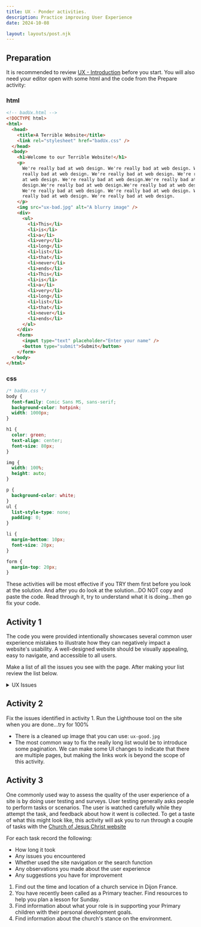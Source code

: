 ```yaml
---
title: UX - Ponder activities.
description: Practice improving User Experience
date: 2024-10-08

layout: layouts/post.njk
---
```


## Preparation

It is recommended to review [UX - Introduction](../prepare1) before you start. You will also need your editor open with some html and the code from the Prepare activity:

### html

```html
<!-- badUx.html -->
<!DOCTYPE html>
<html>
  <head>
    <title>A Terrible Website</title>
    <link rel="stylesheet" href="badUx.css" />
  </head>
  <body>
    <h1>Welcome to our Terrible Website!</h1>
    <p>
      We're really bad at web design. We're really bad at web design. We're
      really bad at web design. We're really bad at web design. We're really bad
      at web design. We're really bad at web design.We're really bad at web
      design.We're really bad at web design.We're really bad at web design.
      We're really bad at web design. We're really bad at web design. We're
      really bad at web design. We're really bad at web design.
    </p>
    <img src="ux-bad.jpg" alt="A blurry image" />
    <div>
      <ul>
        <li>This</li>
        <li>is</li>
        <li>a</li>
        <li>very</li>
        <li>long</li>
        <li>list</li>
        <li>that</li>
        <li>never</li>
        <li>ends</li>
        <li>This</li>
        <li>is</li>
        <li>a</li>
        <li>very</li>
        <li>long</li>
        <li>list</li>
        <li>that</li>
        <li>never</li>
        <li>ends</li>
      </ul>
    </div>
    <form>
      <input type="text" placeholder="Enter your name" />
      <button type="submit">Submit</button>
    </form>
  </body>
</html>

```

### css

```css
/* badUx.css */
body {
  font-family: Comic Sans MS, sans-serif;
  background-color: hotpink;
  width: 1000px;
}

h1 {
  color: green;
  text-align: center;
  font-size: 80px;
}

img {
  width: 100%;
  height: auto;
}

p {
  background-color: white;
}
ul {
  list-style-type: none;
  padding: 0;
}

li {
  margin-bottom: 10px;
  font-size: 20px;
}

form {
  margin-top: 20px;
}

```

These activities will be most effective if you TRY them first before you look at the solution. And after you do look at the solution...DO NOT copy and paste the code. Read through it, try to understand what it is doing...then go fix your code.

## Activity 1

The code you were provided intentionally showcases several common user experience mistakes to illustrate how they can negatively impact a website's usability. A well-designed website should be visually appealing, easy to navigate, and accessible to all users.

Make a list of all the issues you see with the page. After making your list review the list below.

<details>
<summary>UX Issues</summary>

- Overly large heading: The large h1 element can be overwhelming and difficult to read.
- Poor color choices: The combination of hot pink background and green text creates a visually jarring experience.
- Overall text readability: Text size is small, measure (length of a line of text) is too long, and Comic Sans. 🤦‍♂️
- Lack of Whitespace: Text is pressed up close to the hard edges of the color changes.
- Not responsive: The layout only works for one screen width
- Blurred image: The blurred image provides no value and can be distracting. It is also very large leading to the user potentially missing the content below the image
- Image size: the image is overly large causing loading to be slow.
- Long list: The excessively long list without any structure or pagination is difficult to navigate.
- No clear call to action: The form doesn't have a clear label or explanation of its purpose.
- Lack of accessibility: The website doesn't consider accessibility features like alt text for images, proper heading structure, or language settings.

</details>

## Activity 2

Fix the issues identified in activity 1. Run the Lighthouse tool on the site when you are done...try for 100%

- There is a cleaned up image that you can use: `ux-good.jpg`
- The most common way to fix the really long list would be to introduce some pagination. We can make some UI changes to indicate that there are multiple pages, but making the links work is beyond the scope of this activity.

## Activity 3

One commonly used way to assess the quality of the user experience of a site is by doing user testing and surveys. User testing generally asks people to perform tasks or scenarios. The user is watched carefully while they attempt the task, and feedback about how it went is collected. To get a taste of what this might look like, this activity will ask you to run through a couple of tasks with the [Church of Jesus Christ website](https://www.churchofjesuschrist.org/?lang=eng)

For each task record the following:

- How long it took
- Any issues you encountered
- Whether used the site navigation or the search function
- Any observations you made about the user experience
- Any suggestions you have for improvement

1. Find out the time and location of a church service in Dijon France.
2. You have recently been called as a Primary teacher. Find resources to help you plan a lesson for Sunday.
3. Find information about what your role is in supporting your Primary children with their personal development goals.
4. Find information about the church's stance on the environment.

